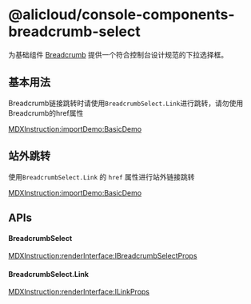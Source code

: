 # @alicloud/console-components-breadcrumb-select

为基础组件 [Breadcrumb](https://aliyun.github.io/alibabacloud-console-components/base-components/breadcrumb/) 提供一个符合控制台设计规范的下拉选择框。

## 基本用法

Breadcrumb链接跳转时请使用`BreadcrumbSelect.Link`进行跳转，请勿使用Breadcrumb的href属性

[MDXInstruction:importDemo:BasicDemo](./stories/basic/index.tsx)

## 站外跳转

使用`BreadcrumbSelect.Link` 的 `href` 属性进行站外链接跳转

[MDXInstruction:importDemo:BasicDemo](./stories/outerLink/index.tsx)

## APIs

#### BreadcrumbSelect

[MDXInstruction:renderInterface:IBreadcrumbSelectProps](./api-json/api.json)

#### BreadcrumbSelect.Link

[MDXInstruction:renderInterface:ILinkProps](./api-json/api.json)

